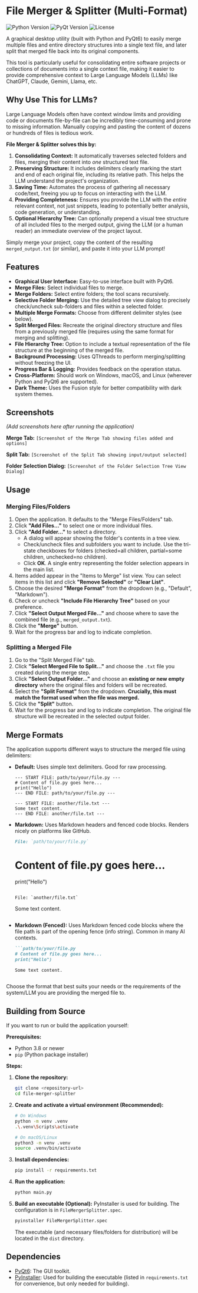 # File Merger & Splitter (Multi-Format)

![Python Version](https://img.shields.io/badge/python-3.8%2B-blue)
![PyQt Version](https://img.shields.io/badge/PyQt-6-green)
![License](https://img.shields.io/badge/License-MIT-yellow.svg)

A graphical desktop utility (built with Python and PyQt6) to easily merge multiple files and entire directory structures into a single text file, and later split that merged file back into its original components.

This tool is particularly useful for consolidating entire software projects or collections of documents into a single context file, making it easier to provide comprehensive context to Large Language Models (LLMs) like ChatGPT, Claude, Gemini, Llama, etc.

## Why Use This for LLMs?

Large Language Models often have context window limits and providing code or documents file-by-file can be incredibly time-consuming and prone to missing information. Manually copying and pasting the content of dozens or hundreds of files is tedious work.

**File Merger & Splitter solves this by:**

1.  **Consolidating Context:** It automatically traverses selected folders and files, merging their content into *one* structured text file.
2.  **Preserving Structure:** It includes delimiters clearly marking the start and end of each original file, including its relative path. This helps the LLM understand the project's organization.
3.  **Saving Time:** Automates the process of gathering all necessary code/text, freeing you up to focus on interacting with the LLM.
4.  **Providing Completeness:** Ensures you provide the LLM with the *entire* relevant context, not just snippets, leading to potentially better analysis, code generation, or understanding.
5.  **Optional Hierarchy Tree:** Can optionally prepend a visual tree structure of all included files to the merged output, giving the LLM (or a human reader) an immediate overview of the project layout.

Simply merge your project, copy the content of the resulting `merged_output.txt` (or similar), and paste it into your LLM prompt!

## Features

*   **Graphical User Interface:** Easy-to-use interface built with PyQt6.
*   **Merge Files:** Select individual files to merge.
*   **Merge Folders:** Select entire folders; the tool scans recursively.
*   **Selective Folder Merging:** Use the detailed tree view dialog to precisely check/uncheck sub-folders and files within a selected folder.
*   **Multiple Merge Formats:** Choose from different delimiter styles (see below).
*   **Split Merged Files:** Recreate the original directory structure and files from a previously merged file (requires using the same format for merging and splitting).
*   **File Hierarchy Tree:** Option to include a textual representation of the file structure at the beginning of the merged file.
*   **Background Processing:** Uses QThreads to perform merging/splitting without freezing the UI.
*   **Progress Bar & Logging:** Provides feedback on the operation status.
*   **Cross-Platform:** Should work on Windows, macOS, and Linux (wherever Python and PyQt6 are supported).
*   **Dark Theme:** Uses the Fusion style for better compatibility with dark system themes.

## Screenshots

*(Add screenshots here after running the application)*

**Merge Tab:**
`[Screenshot of the Merge Tab showing files added and options]`

**Split Tab:**
`[Screenshot of the Split Tab showing input/output selected]`

**Folder Selection Dialog:**
`[Screenshot of the Folder Selection Tree View Dialog]`

## Usage

### Merging Files/Folders

1.  Open the application. It defaults to the "Merge Files/Folders" tab.
2.  Click **"Add Files..."** to select one or more individual files.
3.  Click **"Add Folder..."** to select a directory.
    *   A dialog will appear showing the folder's contents in a tree view.
    *   Check/uncheck files and subfolders you want to include. Use the tri-state checkboxes for folders (checked=all children, partial=some children, unchecked=no children).
    *   Click **OK**. A single entry representing the folder selection appears in the main list.
4.  Items added appear in the "Items to Merge" list view. You can select items in this list and click **"Remove Selected"** or **"Clear List"**.
5.  Choose the desired **"Merge Format"** from the dropdown (e.g., "Default", "Markdown").
6.  Check or uncheck **"Include File Hierarchy Tree"** based on your preference.
7.  Click **"Select Output Merged File..."** and choose where to save the combined file (e.g., `merged_output.txt`).
8.  Click the **"Merge"** button.
9.  Wait for the progress bar and log to indicate completion.

### Splitting a Merged File

1.  Go to the "Split Merged File" tab.
2.  Click **"Select Merged File to Split..."** and choose the `.txt` file you created during the merge step.
3.  Click **"Select Output Folder..."** and choose an **existing or new empty directory** where the original files and folders will be recreated.
4.  Select the **"Split Format"** from the dropdown. **Crucially, this must match the format used when the file was merged.**
5.  Click the **"Split"** button.
6.  Wait for the progress bar and log to indicate completion. The original file structure will be recreated in the selected output folder.

## Merge Formats

The application supports different ways to structure the merged file using delimiters:

*   **Default:** Uses simple text delimiters. Good for raw processing.
    ```
    --- START FILE: path/to/your/file.py ---
    # Content of file.py goes here...
    print("Hello")
    --- END FILE: path/to/your/file.py ---

    --- START FILE: another/file.txt ---
    Some text content.
    --- END FILE: another/file.txt ---
    ```
*   **Markdown:** Uses Markdown headers and fenced code blocks. Renders nicely on platforms like GitHub.
    ```markdown
    File: `path/to/your/file.py`

    ```
    # Content of file.py goes here...
    print("Hello")
    ```

    File: `another/file.txt`

    ```
    Some text content.
    ```
    ```
*   **Markdown (Fenced):** Uses Markdown fenced code blocks where the file path is part of the opening fence (info string). Common in many AI contexts.
    ```markdown
    ```path/to/your/file.py
    # Content of file.py goes here...
    print("Hello")
    ```

    ```another/file.txt
    Some text content.
    ```
    ```

Choose the format that best suits your needs or the requirements of the system/LLM you are providing the merged file to.

## Building from Source

If you want to run or build the application yourself:

**Prerequisites:**

*   Python 3.8 or newer
*   `pip` (Python package installer)

**Steps:**

1.  **Clone the repository:**
    ```bash
    git clone <repository-url>
    cd file-merger-splitter
    ```
2.  **Create and activate a virtual environment (Recommended):**
    ```bash
    # On Windows
    python -m venv .venv
    .\.venv\Scripts\activate

    # On macOS/Linux
    python3 -m venv .venv
    source .venv/bin/activate
    ```
3.  **Install dependencies:**
    ```bash
    pip install -r requirements.txt
    ```
4.  **Run the application:**
    ```bash
    python main.py
    ```
5.  **Build an executable (Optional):**
    PyInstaller is used for building. The configuration is in `FileMergerSplitter.spec`.
    ```bash
    pyinstaller FileMergerSplitter.spec
    ```
    The executable (and necessary files/folders for distribution) will be located in the `dist` directory.

## Dependencies

*   [PyQt6](https://pypi.org/project/PyQt6/): The GUI toolkit.
*   [PyInstaller](https://pypi.org/project/PyInstaller/): Used for building the executable (listed in `requirements.txt` for convenience, but only needed for building).